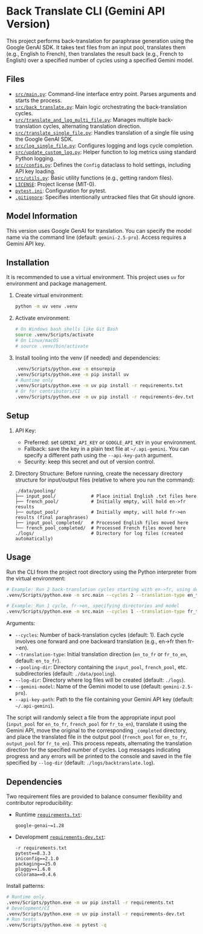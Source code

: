 # Back Translate CLI (Gemini API Version)

This project performs back-translation for paraphrase generation using the Google GenAI SDK. It takes text files from an input pool, translates them (e.g., English to French), then translates the result back (e.g., French to English) over a specified number of cycles using a specified Gemini model.

## Files

- [`src/main.py`](src/main.py:1): Command-line interface entry point. Parses arguments and starts the process.
- [`src/back_translate.py`](src/back_translate.py:1): Main logic orchestrating the back-translation cycles.
- [`src/translate_and_log_multi_file.py`](src/translate_and_log_multi_file.py:1): Manages multiple back-translation cycles, alternating translation direction.
- [`src/translate_single_file.py`](src/translate_single_file.py:1): Handles translation of a single file using the Google GenAI SDK.
- [`src/log_single_file.py`](src/log_single_file.py:1): Configures logging and logs cycle completion.
- [`src/update_custom_log.py`](src/update_custom_log.py:1): Helper function to log metrics using standard Python logging.
- [`src/config.py`](src/config.py:1): Defines the `Config` dataclass to hold settings, including API key loading.
- [`src/utils.py`](src/utils.py:1): Basic utility functions (e.g., getting random files).
- [`LICENSE`](LICENSE:1): Project license (MIT-0).
- [`pytest.ini`](pytest.ini:1): Configuration for pytest.
- [`.gitignore`](.gitignore:1): Specifies intentionally untracked files that Git should ignore.

## Model Information

This version uses Google GenAI for translation. You can specify the model name via the command line (default: `gemini-2.5-pro`). Access requires a Gemini API key.

## Installation

It is recommended to use a virtual environment. This project uses `uv` for environment and package management.

1.  Create virtual environment:
    ```bash
    python -m uv venv .venv
    ```
2.  Activate environment:
    ```bash
    # On Windows bash shells like Git Bash
    source .venv/Scripts/activate
    # On Linux/macOS
    # source .venv/bin/activate
    ```
3.  Install tooling into the venv (if needed) and dependencies:
    ```bash
    .venv/Scripts/python.exe -m ensurepip
    .venv/Scripts/python.exe -m pip install uv
    # Runtime only
    .venv/Scripts/python.exe -m uv pip install -r requirements.txt
    # Or for contributors/CI
    .venv/Scripts/python.exe -m uv pip install -r requirements-dev.txt
    ```

## Setup

1.  API Key:
    - Preferred: set `GEMINI_API_KEY` or `GOOGLE_API_KEY` in your environment.
    - Fallback: save the key in a plain text file at `~/.api-gemini`. You can specify a different path using the `--api-key-path` argument.
    - Security: keep this secret and out of version control.

2.  Directory Structure:
    Before running, create the necessary directory structure for input/output files (relative to where you run the command):
    ```
    ./data/pooling/
    ├── input_pool/             # Place initial English .txt files here
    ├── french_pool/            # Initially empty, will hold en->fr results
    ├── output_pool/            # Initially empty, will hold fr->en results (final paraphrases)
    ├── input_pool_completed/   # Processed English files moved here
    └── french_pool_completed/  # Processed French files moved here
    ./logs/                     # Directory for log files (created automatically)
    ```

## Usage

Run the CLI from the project root directory using the Python interpreter from the virtual environment:

```bash
# Example: Run 2 back-translation cycles starting with en->fr, using defaults
.venv/Scripts/python.exe -m src.main --cycles 2 --translation-type en_to_fr

# Example: Run 1 cycle, fr->en, specifying directories and model
.venv/Scripts/python.exe -m src.main --cycles 1 --translation-type fr_to_en --pooling-dir ./my_data --log-dir ./my_logs --gemini-model gemini-2.5-pro --api-key-path /path/to/my/gemini.key
```

Arguments:

- `--cycles`: Number of back-translation cycles (default: 1). Each cycle involves one forward and one backward translation (e.g., en->fr then fr->en).
- `--translation-type`: Initial translation direction (`en_to_fr` or `fr_to_en`, default: `en_to_fr`).
- `--pooling-dir`: Directory containing the `input_pool`, `french_pool`, etc. subdirectories (default: `./data/pooling`).
- `--log-dir`: Directory where log files will be created (default: `./logs`).
- `--gemini-model`: Name of the Gemini model to use (default: `gemini-2.5-pro`).
- `--api-key-path`: Path to the file containing your Gemini API key (default: `~/.api-gemini`).

The script will randomly select a file from the appropriate input pool (`input_pool` for `en_to_fr`, `french_pool` for `fr_to_en`), translate it using the Gemini API, move the original to the corresponding `_completed` directory, and place the translated file in the output pool (`french_pool` for `en_to_fr`, `output_pool` for `fr_to_en`). This process repeats, alternating the translation direction for the specified number of cycles. Log messages indicating progress and any errors will be printed to the console and saved in the file specified by `--log-dir` (default: `./logs/backtranslate.log`).

## Dependencies

Two requirement files are provided to balance consumer flexibility and contributor reproducibility:

- Runtime [`requirements.txt`](requirements.txt:1):
  ```
  google-genai~=1.28
  ```
- Development [`requirements-dev.txt`](requirements-dev.txt:1):
  ```
  -r requirements.txt
  pytest==8.3.3
  iniconfig==2.1.0
  packaging==25.0
  pluggy==1.6.0
  colorama==0.4.6
  ```

Install patterns:

```bash
# Runtime only
.venv/Scripts/python.exe -m uv pip install -r requirements.txt
# Development/CI
.venv/Scripts/python.exe -m uv pip install -r requirements-dev.txt
# Run tests
.venv/Scripts/python.exe -m pytest -q
```
